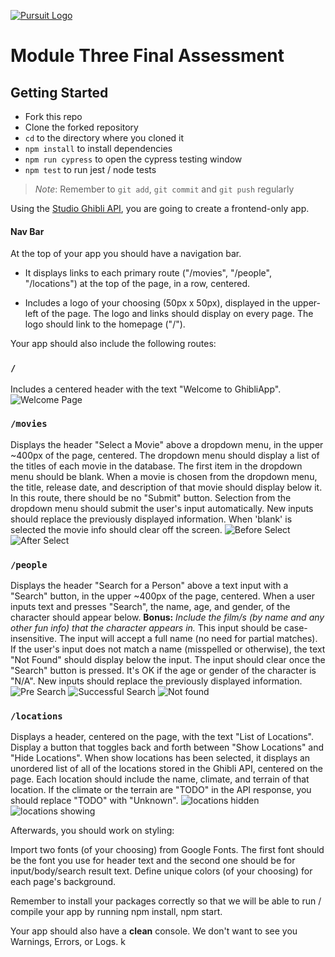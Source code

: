 [![Pursuit Logo](https://avatars1.githubusercontent.com/u/5825944?s=200&v=4)](https://pursuit.org)

# Module Three Final Assessment

## Getting Started

- Fork this repo
- Clone the forked repository
- `cd` to the directory where you cloned it
- `npm install` to install dependencies
- `npm run cypress` to open the cypress testing window
- `npm test` to run jest / node tests

> _Note_: Remember to `git add`, `git commit` and `git push` regularly

Using the [Studio Ghibli API](https://ghibliapi.herokuapp.com/), you are going to create a frontend-only app.

#### Nav Bar
At the top of your app you should have a navigation bar.

* It displays links to each primary route ("/movies", "/people", "/locations") at the top of the page, in a row, centered.

* Includes a logo of your choosing (50px x 50px), displayed in the upper-left of the page.
The logo and links should display on every page.
The logo should link to the homepage ("/").

Your app should also include the following routes:

### `/`
Includes a centered header with the text "Welcome to GhibliApp". ![Welcome Page](./assets/welcome.png)

### `/movies`
Displays the header "Select a Movie" above a dropdown menu, in the upper ~400px of the page, centered.
The dropdown menu should display a list of the titles of each movie in the database. The first item in the dropdown menu should be blank.
When a movie is chosen from the dropdown menu, the title, release date, and description of that movie should display below it.
In this route, there should be no "Submit" button. Selection from the dropdown menu should submit the user's input automatically.
New inputs should replace the previously displayed information. When 'blank' is selected the movie info should clear off the screen.
![Before Select](./assets/movieSelect1.png)
![After Select](./assets/movieSelect2.png)

### `/people`
Displays the header "Search for a Person" above a text input with a "Search" button, in the upper ~400px of the page, centered.
When a user inputs text and presses "Search", the name, age, and gender, of the character should appear below. **Bonus:** *Include the film/s (by name and any other fun info) that the character appears in.* 
This input should be case-insensitive. The input will accept a full name (no need for partial matches). If the user's input does not match a name (misspelled or otherwise), the text "Not Found" should display below the input.
The input should clear once the "Search" button is pressed.
It's OK if the age or gender of the character is "N/A".
New inputs should replace the previously displayed information.
![Pre Search](./assets/search1.png)
![Successful Search](./assets/search2.png)
![Not found](./assets/search3.png)

### `/locations`
Displays a header, centered on the page, with the text "List of Locations".
Display a button that toggles back and forth between "Show Locations" and "Hide Locations". When show locations has been selected, it
displays an unordered list of all of the locations stored in the Ghibli API, centered on the page.
Each location should include the name, climate, and terrain of that location. If the climate or the terrain are "TODO" in the API response, you should replace "TODO" with "Unknown".
![locations hidden](./assets/locations1.png)
![locations showing](./assets/locations2.png)


Afterwards, you should work on styling:

Import two fonts (of your choosing) from Google Fonts. The first font should be the font you use for header text and the second one should be for input/body/search result text.
Define unique colors (of your choosing) for each page's background.

Remember to install your packages correctly so that we will be able to run / compile your app by running npm install, npm start.

Your app should also have a **clean** console. We don't want to see you Warnings, Errors, or Logs. k
